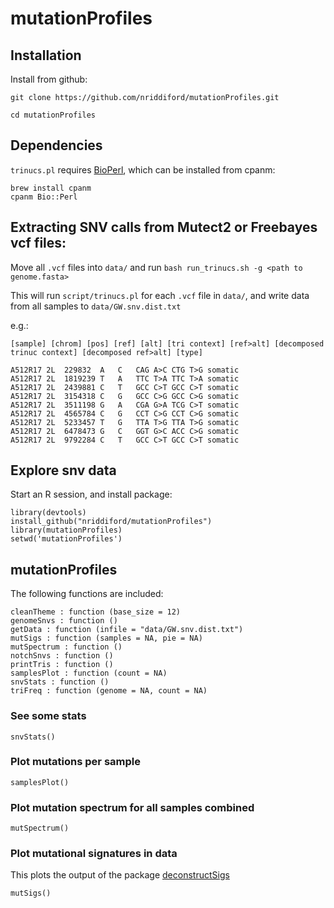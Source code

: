 # mutationProfiles

## Installation

Install from github:

```
git clone https://github.com/nriddiford/mutationProfiles.git

cd mutationProfiles
```
## Dependencies

`trinucs.pl` requires [BioPerl](http://bioperl.org/INSTALL.html), which can be installed from cpanm:

```
brew install cpanm
cpanm Bio::Perl
```

## Extracting SNV calls from Mutect2 or Freebayes vcf files:

Move all `.vcf` files into `data/` and run `bash run_trinucs.sh -g <path to genome.fasta>`

This will run `script/trinucs.pl` for each `.vcf` file in `data/`, and write data from all samples to `data/GW.snv.dist.txt`

e.g.:
```
[sample] [chrom] [pos] [ref] [alt] [tri context] [ref>alt] [decomposed trinuc context] [decomposed ref>alt] [type]
```
```
A512R17	2L	229832	A	C	CAG	A>C	CTG	T>G	somatic
A512R17	2L	1819239	T	A	TTC	T>A	TTC	T>A	somatic
A512R17	2L	2439881	C	T	GCC	C>T	GCC	C>T	somatic
A512R17	2L	3154318	C	G	GCC	C>G	GCC	C>G	somatic
A512R17	2L	3511198	G	A	CGA	G>A	TCG	C>T	somatic
A512R17	2L	4565784	C	G	CCT	C>G	CCT	C>G	somatic
A512R17	2L	5233457	T	G	TTA	T>G	TTA	T>G	somatic
A512R17	2L	6478473	G	C	GGT	G>C	ACC	C>G	somatic
A512R17	2L	9792284	C	T	GCC	C>T	GCC	C>T	somatic
```

## Explore snv data

Start an R session, and install package:

```{R}
library(devtools)
install_github("nriddiford/mutationProfiles")
library(mutationProfiles)
setwd('mutationProfiles')
```

## mutationProfiles

The following functions are included:

```{R}
cleanTheme : function (base_size = 12)  
genomeSnvs : function ()  
getData : function (infile = "data/GW.snv.dist.txt")  
mutSigs : function (samples = NA, pie = NA)  
mutSpectrum : function ()  
notchSnvs : function ()  
printTris : function ()  
samplesPlot : function (count = NA)  
snvStats : function ()  
triFreq : function (genome = NA, count = NA)
```
### See some stats

```{R}
snvStats()
```

### Plot mutations per sample

```{R}
samplesPlot()
```

### Plot mutation spectrum for all samples combined

```{R}
mutSpectrum()
```

### Plot mutational signatures in data

This plots the output of the package [deconstructSigs](https://github.com/raerose01/deconstructSigs/tree/master/R)
```{R}
mutSigs()
```
